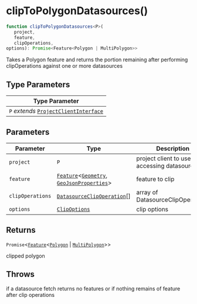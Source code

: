 # clipToPolygonDatasources()

```ts
function clipToPolygonDatasources<P>(
   project, 
   feature, 
   clipOperations, 
options): Promise<Feature<Polygon | MultiPolygon>>
```

Takes a Polygon feature and returns the portion remaining after performing clipOperations against one or more datasources

## Type Parameters

| Type Parameter |
| ------ |
| `P` *extends* [`ProjectClientInterface`](../interfaces/ProjectClientInterface.md) |

## Parameters

| Parameter | Type | Description |
| ------ | ------ | ------ |
| `project` | `P` | project client to use for accessing datasources |
| `feature` | [`Feature`](../interfaces/Feature.md)\<[`Geometry`](../type-aliases/Geometry.md), [`GeoJsonProperties`](../type-aliases/GeoJsonProperties.md)\> | feature to clip |
| `clipOperations` | [`DatasourceClipOperation`](../interfaces/DatasourceClipOperation.md)[] | array of DatasourceClipOperations |
| `options` | [`ClipOptions`](../interfaces/ClipOptions.md) | clip options |

## Returns

`Promise`\<[`Feature`](../interfaces/Feature.md)\<[`Polygon`](../interfaces/Polygon.md) \| [`MultiPolygon`](../interfaces/MultiPolygon.md)\>\>

clipped polygon

## Throws

if a datasource fetch returns no features or if nothing remains of feature after clip operations
